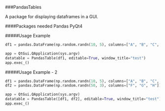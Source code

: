 ###PandasTables

A package for displaying dataframes in a GUI.

####Packages needed
Pandas
PyQt4

#####Usage Example

```python
df1 = pandas.DataFrame(np.random.randn(10, 5), columns=["A", "B", "C", "D", "E"])

app = QtGui.QApplication(sys.argv)
datatable = PandasTable(df1, editable=True, window_title="test")
app.exec_()
```

#####Usage Example - 2
```python
df1 = pandas.DataFrame(np.random.randn(10, 5), columns=["A", "B", "C", "D", "E"])
df2 = pandas.DataFrame(np.random.randn(50, 3), columns=["F", "G", "H"])

app = QtGui.QApplication(sys.argv)
datatable = PandasTable([df1, df2], editable=True, window_title="test")
app.exec_()
```